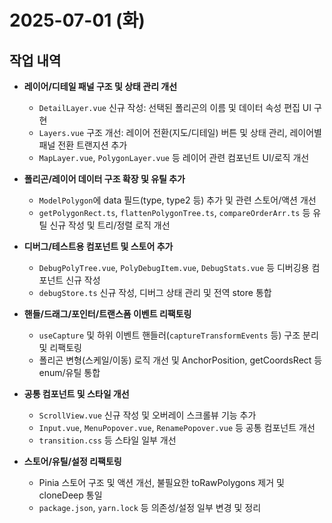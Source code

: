 # 2025-07-01 (화)

## 작업 내역

- **레이어/디테일 패널 구조 및 상태 관리 개선**
  - `DetailLayer.vue` 신규 작성: 선택된 폴리곤의 이름 및 데이터 속성 편집 UI 구현
  - `Layers.vue` 구조 개선: 레이어 전환(지도/디테일) 버튼 및 상태 관리, 레이어별 패널 전환 트랜지션 추가
  - `MapLayer.vue`, `PolygonLayer.vue` 등 레이어 관련 컴포넌트 UI/로직 개선

- **폴리곤/레이어 데이터 구조 확장 및 유틸 추가**
  - `ModelPolygon`에 data 필드(type, type2 등) 추가 및 관련 스토어/액션 개선
  - `getPolygonRect.ts`, `flattenPolygonTree.ts`, `compareOrderArr.ts` 등 유틸 신규 작성 및 트리/정렬 로직 개선

- **디버그/테스트용 컴포넌트 및 스토어 추가**
  - `DebugPolyTree.vue`, `PolyDebugItem.vue`, `DebugStats.vue` 등 디버깅용 컴포넌트 신규 작성
  - `debugStore.ts` 신규 작성, 디버그 상태 관리 및 전역 store 통합

- **핸들/드래그/포인터/트랜스폼 이벤트 리팩토링**
  - `useCapture` 및 하위 이벤트 핸들러(`captureTransformEvents` 등) 구조 분리 및 리팩토링
  - 폴리곤 변형(스케일/이동) 로직 개선 및 AnchorPosition, getCoordsRect 등 enum/유틸 통합

- **공통 컴포넌트 및 스타일 개선**
  - `ScrollView.vue` 신규 작성 및 오버레이 스크롤뷰 기능 추가
  - `Input.vue`, `MenuPopover.vue`, `RenamePopover.vue` 등 공통 컴포넌트 개선
  - `transition.css` 등 스타일 일부 개선

- **스토어/유틸/설정 리팩토링**
  - Pinia 스토어 구조 및 액션 개선, 불필요한 toRawPolygons 제거 및 cloneDeep 통일
  - `package.json`, `yarn.lock` 등 의존성/설정 일부 변경 및 정리
